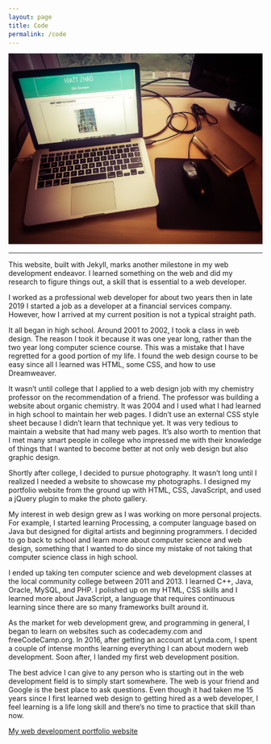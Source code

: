 ```yaml
---
layout: page
title: Code
permalink: /code
---
```

<div class="post">
  <div class="center">
    <img src="/assets/images/web_development.jpg" alt="web development desktop">
  </div>
  <hr>
  <p>This website, built with Jekyll, marks another milestone in my web development endeavor. I learned something on the web and did my research to figure things out, a skill that is essential to a web developer.</p>
  <p>I worked as a professional web developer for about two years then in late 2019 I started a job as a developer at a financial services company. However, how I arrived at my current position is not a typical straight path.</p>
  <p>It all began in high school. Around 2001 to 2002, I took a class in web design. The reason I took it because it was one year long, rather than the two year long computer science course. This was a mistake that I have regretted for a good portion of my life. I found the web design course to be easy since all I learned was HTML, some CSS, and how to use Dreamweaver.</p>
  <p>It wasn’t until college that I applied to a web design job with my chemistry professor on the recommendation of a friend. The professor was building a website about organic chemistry. It was 2004 and I used what I had learned in high school to maintain her web pages. I didn’t use an external CSS style sheet because I didn’t learn that technique yet. It was very tedious to maintain a website that had many web pages. It’s also worth to mention that I met many smart people in college who impressed me with their knowledge of things that I wanted to become better at not only web design but also graphic design.</p>
  <p>Shortly after college, I decided to pursue photography. It wasn’t long until I realized I needed a website to showcase my photographs. I designed my portfolio website from the ground up with HTML, CSS, JavaScript, and used a jQuery plugin to make the photo gallery.</p>
  <p>My interest in web design grew as I was working on more personal projects. For example, I started learning Processing, a computer language based on Java but designed for digital artists and beginning programmers. I decided to go back to school and learn more about computer science and web design, something that I wanted to do since my mistake of not taking that computer science class in high school.</p>
  <p>I ended up taking ten computer science and web development classes at the local community college between 2011 and 2013. I learned C++, Java, Oracle, MySQL, and PHP. I polished up on my HTML, CSS skills and I learned more about JavaScript, a language that requires continuous learning since there are so many frameworks built around it.</p>
  <p>As the market for web development grew, and programming in general, I began to learn on websites such as codecademy.com and freeCodeCamp.org. In 2016, after getting an account at Lynda.com, I spent a couple of intense months learning everything I can about modern web development. Soon after, I landed my first web development position.</p>
  <p>The best advice I can give to any person who is starting out in the web development field is to simply start somewhere. The web is your friend and Google is the best place to ask questions. Even though it had taken me 15 years since I first learned web design to getting hired as a web developer, I feel learning is a life long skill and there’s no time to practice that skill than now.</p>

  <div class="center">
    <a class="page-link" href="https://hiattzhao.github.io" target="_blank">My web development portfolio website <i class="fa fa-external-link"></i></a>
  </div>
</div>